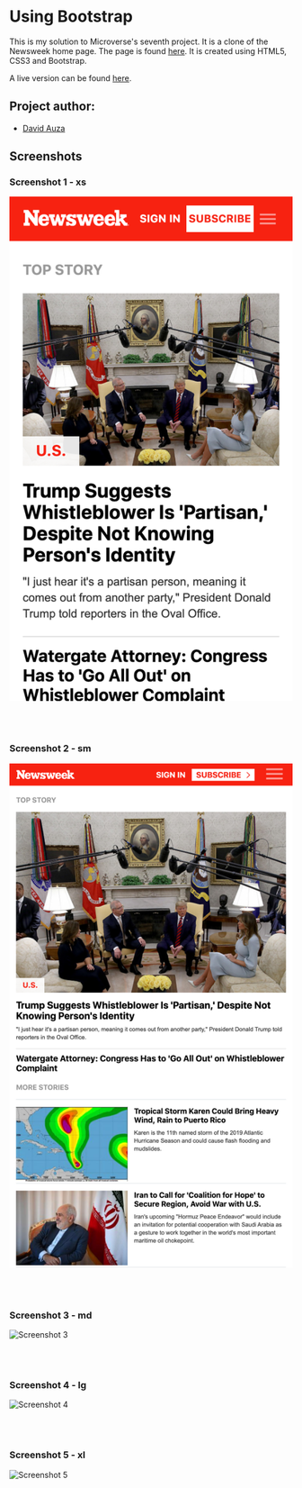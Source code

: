 # Using Bootstrap

This is my solution to Microverse's seventh project. It is a clone of the Newsweek home page. The page is found [here](https://www.newsweek.com/). It is created using HTML5, CSS3 and Bootstrap.

A live version can be found [here](https://rawcdn.githack.com/davidauza-engineer/Using-Bootstrap/8569fb251cea94676ffcc096d5384cf75dde5291/index.html).

## Project author:

- [David Auza](https://github.com/davidauza-engineer)

## Screenshots

### Screenshot 1 - xs  

![Screenshot 1](screenshots/1.png)

<br>
<br>

### Screenshot 2 - sm

![Screenshot 2](screenshots/2.png)

<br>
<br>

### Screenshot 3 - md

![Screenshot 3](screenshots/3.png)

<br>
<br>

### Screenshot 4 - lg

![Screenshot 4](screenshots/4.png)

<br>
<br>

### Screenshot 5 - xl

![Screenshot 5](screenshots/5.png)
